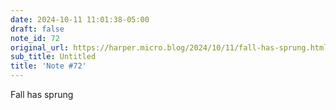 ```yaml
---
date: 2024-10-11 11:01:38-05:00
draft: false
note_id: 72
original_url: https://harper.micro.blog/2024/10/11/fall-has-sprung.html
sub_title: Untitled
title: 'Note #72'
---
```


Fall has sprung